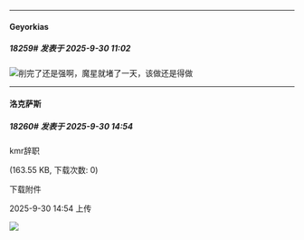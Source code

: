﻿
*****

####  Geyorkias  
##### 18259#       发表于 2025-9-30 11:02

<img src="https://static.stage1st.com/image/smiley/face2017/067.png" referrerpolicy="no-referrer">削完了还是强啊，魔星就堵了一天，该做还是得做


*****

####  洛克萨斯  
##### 18260#       发表于 2025-9-30 14:54

kmr辞职

(163.55 KB, 下载次数: 0)

下载附件

2025-9-30 14:54 上传

<img src="https://img.stage1st.com/forum/202509/30/145420pxizp3k6bzpib0zb.jpg" referrerpolicy="no-referrer">

